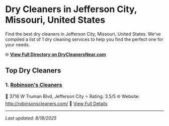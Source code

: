 # Dry Cleaners in Jefferson City, Missouri, United States

Find the best dry cleaners in Jefferson City, Missouri, United States. We've compiled a list of 1 dry cleaning services to help you find the perfect one for your needs.

🌐 **[View Full Directory on DryCleanersNear.com](https://drycleanersnear.com/city/US/Missouri/Jefferson%20City)**

## Top Dry Cleaners

### 1. [Robinson's Cleaners](https://drycleanersnear.com/dryCleaner/688d7129eedd882ede90bea6/robinson-s-cleaners)
📍 3716 W Truman Blvd, Jefferson City
⭐ Rating: 3.5/5
🌐 Website: http://robinsonscleaners.com/
🔗 [View Full Details](https://drycleanersnear.com/dryCleaner/688d7129eedd882ede90bea6/robinson-s-cleaners)


---

*Last updated: 8/18/2025*
